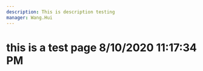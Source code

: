 ```yaml
---
description: This is description testing
manager: Wang.Hui
---
```

# this is a test page 8/10/2020 11:17:34 PM